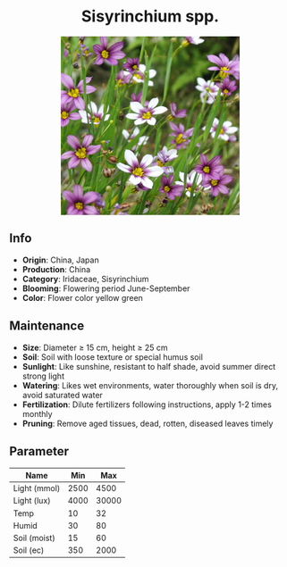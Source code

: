<h1 align='center'>Sisyrinchium spp.</h1>
<p align="center">
    <img 
        align='center'
        width='320'
        src="../images/sisyrinchium spp.png" 
        alt='Sisyrinchium spp.' />
</p>

## Info

 - **Origin**: China, Japan
 - **Production**: China
 - **Category**: Iridaceae, Sisyrinchium
 - **Blooming**: Flowering period June-September
 - **Color**: Flower color yellow green

## Maintenance

 - **Size**: Diameter ≥ 15 cm, height ≥ 25 cm
 - **Soil**: Soil with loose texture or special humus soil
 - **Sunlight**: Like sunshine, resistant to half shade, avoid summer direct strong light
 - **Watering**: Likes wet environments, water thoroughly when soil is dry, avoid saturated water
 - **Fertilization**: Dilute fertilizers following instructions, apply 1-2 times monthly
 - **Pruning**: Remove aged tissues, dead, rotten, diseased leaves timely

## Parameter

| Name         | Min  | Max   |
|--------------|------|-------|
| Light (mmol) | 2500 | 4500  |
| Light (lux)  | 4000 | 30000 |
| Temp         | 10    | 32    |
| Humid        | 30   | 80    |
| Soil (moist) | 15   | 60    |
| Soil (ec)    | 350  | 2000  |